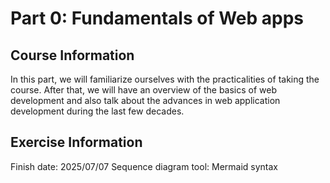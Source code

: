 # Part 0: Fundamentals of Web apps

## Course Information
In this part, we will familiarize ourselves with the practicalities of taking the course. After that, we will have an overview of the basics of web development and also talk about the advances in web application development during the last few decades.

## Exercise Information
Finish date: 2025/07/07
Sequence diagram tool:  Mermaid syntax